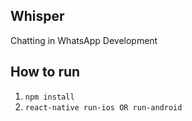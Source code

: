 ## Whisper

Chatting in WhatsApp Development

## How to run
1. `npm install`
1. `react-native run-ios OR run-android`


